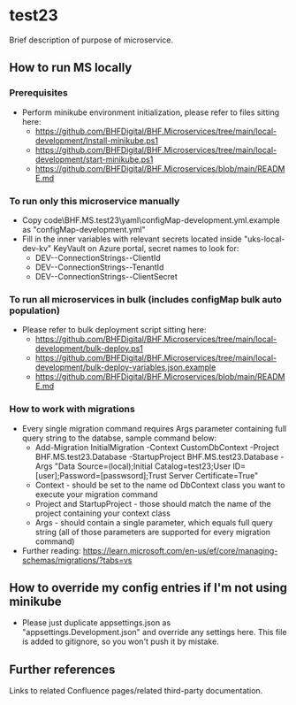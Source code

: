 # test23

Brief description of purpose of microservice.

## How to run MS locally

### Prerequisites
* Perform minikube environment initialization, please refer to files sitting here:
	* https://github.com/BHFDigital/BHF.Microservices/tree/main/local-development/Install-minikube.ps1
	* https://github.com/BHFDigital/BHF.Microservices/tree/main/local-development/start-minikube.ps1
	* https://github.com/BHFDigital/BHF.Microservices/blob/main/README.md

### To run only this microservice manually
* Copy code\BHF.MS.test23\yaml\configMap-development.yml.example as "configMap-development.yml"
* Fill in the inner variables with relevant secrets located inside "uks-local-dev-kv" KeyVault on Azure portal, secret names to look for:
	* DEV--ConnectionStrings--ClientId
	* DEV--ConnectionStrings--TenantId
	* DEV--ConnectionStrings--ClientSecret

### To run all microservices in bulk (includes configMap bulk auto population)
* Please refer to bulk deployment script sitting here:
	* https://github.com/BHFDigital/BHF.Microservices/tree/main/local-development/bulk-deploy.ps1
	* https://github.com/BHFDigital/BHF.Microservices/tree/main/local-development/bulk-deploy-variables.json.example
	* https://github.com/BHFDigital/BHF.Microservices/blob/main/README.md

### How to work with migrations
* Every single migration command requires Args parameter containing full query string to the databse, sample command below:
	* Add-Migration InitialMigration -Context CustomDbContext -Project BHF.MS.test23.Database -StartupProject BHF.MS.test23.Database -Args "Data Source=(local);Initial Catalog=test23;User ID=[user];Password=[passwsord];Trust Server Certificate=True"
	* Context - should be set to the name od DbContext class you want to execute your migration command
	* Project and StartupProject - those should match the name of the project containing your context class
	* Args - should contain a single parameter, which equals full query string (all of those parameters are supported for every migration command)
* Further reading: https://learn.microsoft.com/en-us/ef/core/managing-schemas/migrations/?tabs=vs

## How to override my config entries if I'm not using minikube
* Please just duplicate appsettings.json as "appsettings.Development.json" and override any settings here. This file is added to gitignore, so you won't push it by mistake.

## Further references

Links to related Confluence pages/related third-party documentation.
